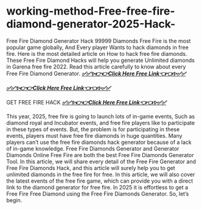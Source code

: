 # working-method-Free-free-fire-diamond-generator-2025-Hack-
Free Fire Diamond Generator Hack 99999 Diamonds Free Fire is the most popular game globally, And Every player Wants to hack diamonds in free fire. Here is the most detailed article on How to hack free fire diamonds. These Free Fire Diamond Hacks will help you generate Unlimited diamonds in Garena free fire 2022. Read this article carefully to know about every Free Fire Diamond Generator.
***[✅✅✨👉👉Click Here Free Link👈👈✨✅✅](https://rivanhub.com/free-fire)***


***[✅✅✨👉👉Click Here Free Link👈👈✨✅✅](https://rivanhub.com/free-fire)***


GET FREE FIRE HACK
***[✅✅✨👉👉Click Here Free Link👈👈✨✅✅](https://rivanhub.com/free-fire)***


This year, 2025, free fire is going to launch lots of in-game events, Such as diamond royal and Incubator events, and free fire players like to participate in these types of events. But, the problem is for participating in these events, players must have free fire diamonds in huge quantities. Many players can’t use the free fire diamonds hack generator because of a lack of in-game knowledge.
Free Fire Diamonds Generator and Generator Diamonds Online Free Fire are both the best Free Fire Diamonds Generator Tool. In this article, we will share every detail of the Free Fire Generator and Free Fire Diamonds Hack, and this article will surely help you to get unlimited diamonds in the free fire for free.
In this article, we will also cover the latest events of the free fire game, which can provide you with a direct link to the diamond generator for free fire. In 2025 it is effortless to get a Free Fire Free Diamond using the Free Fire Diamonds Generator. So, let’s begin. 
